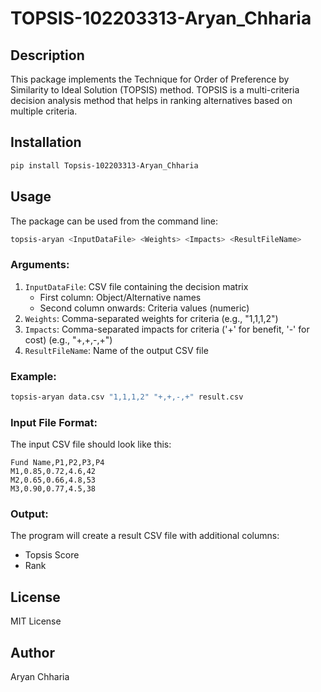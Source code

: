 # TOPSIS-102203313-Aryan_Chharia

## Description
This package implements the Technique for Order of Preference by Similarity to Ideal Solution (TOPSIS) method. TOPSIS is a multi-criteria decision analysis method that helps in ranking alternatives based on multiple criteria.

## Installation
```bash
pip install Topsis-102203313-Aryan_Chharia
```

## Usage
The package can be used from the command line:

```bash
topsis-aryan <InputDataFile> <Weights> <Impacts> <ResultFileName>
```

### Arguments:
1. `InputDataFile`: CSV file containing the decision matrix
   - First column: Object/Alternative names
   - Second column onwards: Criteria values (numeric)
2. `Weights`: Comma-separated weights for criteria (e.g., "1,1,1,2")
3. `Impacts`: Comma-separated impacts for criteria ('+' for benefit, '-' for cost) (e.g., "+,+,-,+")
4. `ResultFileName`: Name of the output CSV file

### Example:
```bash
topsis-aryan data.csv "1,1,1,2" "+,+,-,+" result.csv
```

### Input File Format:
The input CSV file should look like this:
```
Fund Name,P1,P2,P3,P4
M1,0.85,0.72,4.6,42
M2,0.65,0.66,4.8,53
M3,0.90,0.77,4.5,38
```

### Output:
The program will create a result CSV file with additional columns:
- Topsis Score
- Rank

## License
MIT License

## Author
Aryan Chharia